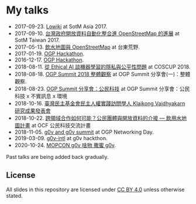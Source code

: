 
# My talks

* 2017-09-23. [Lowiki](2017-09-23-sotm_asia-localwiki) at SotM Asia 2017.
* 2017-09-10. [台灣政府開放資料自動化整合進 OpenStreetMap 的進展](https://pm5.github.io/talks/2017-09-10-sotm-taiwan) at SotM Taiwan 2017.
* 2017-05-13. [飲水地圖與 OpenStreetMap](https://pm5.github.io/talks/2017-05-13-watermap-osm) at 台東荒野.
* 2017-01-19. [OGP Hackathon](https://pm5.github.io/talks/2017-01-19-OGP-hackathon).
* 2016-12-17. [OGP Hackathon](https://pm5.github.io/talks/2016-12-17-OGP-hackathon).
* 2018-08-11. [從 Ethical AI 談機器學習的隱私與公平性問題](https://pm5.github.io/talks/2018-08-05-coscup-ai-ethics) at COSCUP 2018.
* 2018-08-18. [OGP Summit 2018 整體觀察](https://pm5.github.io/talks/2018-08-18-ogp-summit) at OGP Summit 分享會(一)：整體觀察.
* 2018-08-23. [OGP Summit 分享會：公民科技](https://pm5.github.io/talks/2018-08-23-ogp-summit/) at OGP Summit 分享會：公民科技 x 不實訊息 x 環境
* 2018-10-16. [臺灣民主基金會民主人權實踐訪問學人 Klaikong Vaidhyakarn 研究成果發表會](https://pm5.github.io/talks/2018-10-16-tfd-klaikong)
* 2018-10-22. [跨領域合作如何可能？公民團體與開放資料的介接 –– 飲用水地圖計畫](https://pm5.github.io/talks/2018-10-22-ocf-ngo-open-data/) at OCF 公民科技交流計畫
* 2018-11-05. [g0v and g0v summit](https://pm5.github.io/talks/2018-11-05-korea-ogp-g0v-summit/) at OGP Networking Day.
* 2019-03-09. [g0v-intl](https://pm5.github.io/talks/2019-03-09-g0v-intl/) at g0v hackthon.
* 2020-10-24. [MOPCON g0v 啥物 撒蜜 g0v](https://pm5.github.io/talks/2020-10-24-mopcon/).

Past talks are being added back gradually.

## License

All slides in this repository are licensed under [CC BY 4.0](https://creativecommons.org/licenses/by/4.0/) unless otherwise stated.

